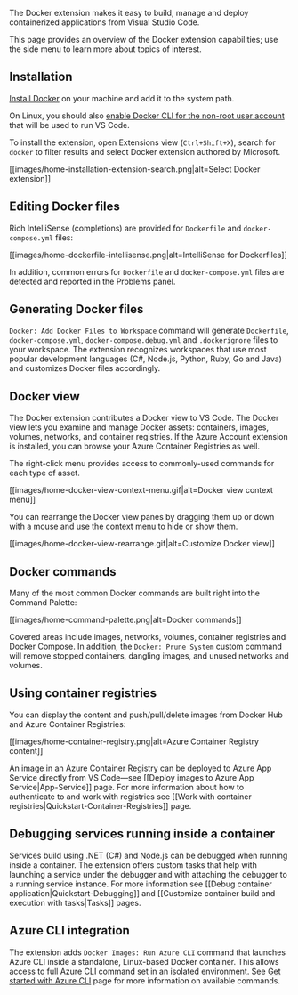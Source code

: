 The Docker extension makes it easy to build, manage and deploy containerized applications from Visual Studio Code. 

This page provides an overview of the Docker extension capabilities; use the side menu to learn more about topics of interest.


## Installation

[Install Docker](https://docs.docker.com/install/) on your machine and add it to the system path.

On Linux, you should also [enable Docker CLI for the non-root user account](https://docs.docker.com/install/linux/linux-postinstall/#manage-docker-as-a-non-root-user) that will be used to run VS Code.

To install the extension, open Extensions view (`Ctrl+Shift+X`), search for `docker` to filter results and select Docker extension authored by Microsoft.

[[images/home-installation-extension-search.png|alt=Select Docker extension]]

## Editing Docker files

Rich IntelliSense (completions) are provided for `Dockerfile` and `docker-compose.yml` files:

[[images/home-dockerfile-intellisense.png|alt=IntelliSense for Dockerfiles]]

In addition, common errors for `Dockerfile` and `docker-compose.yml` files are detected and reported in the Problems panel.

## Generating Docker files

`Docker: Add Docker Files to Workspace` command will generate `Dockerfile`, `docker-compose.yml`, `docker-compose.debug.yml` and `.dockerignore` files to your workspace. The extension recognizes workspaces that use most popular development languages (C#, Node.js, Python, Ruby, Go and Java) and customizes Docker files accordingly.

## Docker view

The Docker extension contributes a Docker view to VS Code. The Docker view lets you examine and manage Docker assets: containers, images, volumes, networks, and container registries. If the Azure Account extension is installed, you can browse your Azure Container Registries as well.

The right-click menu provides access to commonly-used commands for each type of asset.

[[images/home-docker-view-context-menu.gif|alt=Docker view context menu]]

You can rearrange the Docker view panes by dragging them up or down with a mouse and use the context menu to hide or show them.

[[images/home-docker-view-rearrange.gif|alt=Customize Docker view]]

## Docker commands

Many of the most common Docker commands are built right into the Command Palette:

[[images/home-command-palette.png|alt=Docker commands]]

Covered areas include images, networks, volumes, container registries and Docker Compose. In addition, the `Docker: Prune System` custom command will remove stopped containers, dangling images, and unused networks and volumes.

## Using container registries

You can display the content and push/pull/delete images from Docker Hub and Azure Container Registries:

[[images/home-container-registry.png|alt=Azure Container Registry content]]

An image in an Azure Container Registry can be deployed to Azure App Service directly from VS Code&mdash;see [[Deploy images to Azure App Service|App-Service]] page. For more information about how to authenticate to and work with registries see [[Work with container registries|Quickstart-Container-Registries]] page. 

## Debugging services running inside a container

Services build using .NET (C#) and Node.js can be debugged when running inside a container. The extension offers custom tasks that help with launching a service under the debugger and with attaching the debugger to a running service instance. For more information see [[Debug container application|Quickstart-Debugging]]  and [[Customize container build and execution with tasks|Tasks]] pages.

## Azure CLI integration

The extension adds `Docker Images: Run Azure CLI` command that launches Azure CLI inside a standalone, Linux-based Docker container. This allows access to full Azure CLI command set in an isolated environment. See [Get started with Azure CLI](https://docs.microsoft.com/cli/azure/get-started-with-azure-cli?view=azure-cli-latest#sign-in) page for more information on available commands.